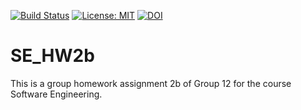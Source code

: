 [![Build Status](https://app.travis-ci.com/hvudeshi/SE_HW2b.svg?branch=main)](https://app.travis-ci.com/hvudeshi/SE_HW2b/builds/236675113)
[![License: MIT](https://img.shields.io/badge/License-MIT-yellow.svg)](https://opensource.org/licenses/MIT)
[![DOI](https://zenodo.org/badge/401190921.svg)](https://zenodo.org/badge/latestdoi/401190921)
# SE_HW2b
This is a group homework assignment 2b of Group 12 for the course Software Engineering.
